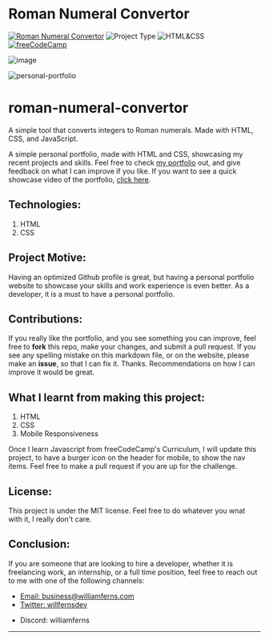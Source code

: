 
# Roman Numeral Convertor

[![Roman Numeral Convertor](https://img.shields.io/badge/Roman_Numeral_Convertor-purple)]()
![Project Type](https://img.shields.io/badge/Project_Type:-Portfolio-orange)
![HTML&CSS](https://img.shields.io/badge/HTML-CSS-blue)
[![freeCodeCamp](https://img.shields.io/badge/freeCodeCamp-Responsive_Web_Design_Course-red)](https://freecodecamp.com/learn)

![image](https://github.com/WilliamFerns1/personal_portfolio/assets/141557971/43d99ffe-e566-46e7-9ff7-6e295c2cfd9b)

![personal-portfolio](https://github.com/WilliamFerns1/personal_portfolio/assets/141557971/98784850-48bf-40a2-8b07-430596afd990)

# roman-numeral-convertor
A simple tool that converts integers to Roman numerals. Made with HTML, CSS, and JavaScript.

A simple personal portfolio, made with HTML and CSS, showcasing my recent projects and skills. Feel free to check <a href="https://personal-portfolio-bay-psi.vercel.app/" target="_blank">my portfolio</a> out, and give feedback on what I can improve if you like. If you want to see a quick showcase video of the portfolio, <a href="https://www.youtube.com/watch?v=DE21IevfJ7A" target="_blank">click here</a>. 

## Technologies:
1. HTML
2. CSS

## Project Motive:
Having an optimized Github profile is great, but having a personal portfolio website to showcase your skills and work experience is even better. As a developer, it is a must to have a personal portfolio.

## Contributions:
If you really like the portfolio, and you see something you can improve, feel free to **fork** this repo, make your changes, and submit a pull request. If you see any spelling mistake on this markdown file, or on the website, please make an **issue**, so that I can fix it. Thanks. Recommendations on how I can improve it would be great.

## What I learnt from making this project:
1. HTML
2. CSS
3. Mobile Responsiveness

Once I learn Javascript from freeCodeCamp's Curriculum, I will update this project, to have a burger icon on the header for mobile, to show the nav items. Feel free to make a pull request if you are up for the challenge.

## License:
This project is under the MIT license. Feel free to do whatever you wnat with it, I really don't care.

## Conclusion:
If you are someone that are looking to hire a developer, whether it is freelancing work, an internship, or a full time position, feel free to reach out to me with one of the following channels: 

<ul>
  <li>
    <a target="_blank" href="mailto:business@williamferns.com">Email: business@williamferns.com</a>
  </li>
  <li>
    <a target="_blank" href="https://twitter.com/willfernsdev">Twitter: willfernsdev</a>  
  </li>
  <li>
    <p>Discord: williamferns</p>
  </li>
</ul>

---
